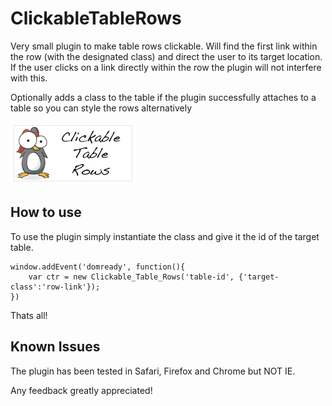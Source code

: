 ClickableTableRows
===========

Very small plugin to make table rows clickable. Will find the first link within the row (with the designated class) and direct the user to its target location. If the user clicks on a link directly within the row the plugin will not interfere with this.

Optionally adds a class to the table if the plugin successfully attaches to a table so you can style the rows alternatively

![Screenshot](http://github.com/ninjapenguin/ClickableTableRows/raw/master/Images/ctr.png)

How to use
----------

To use the plugin simply instantiate the class and give it the id of the target table.

	window.addEvent('domready', function(){
		var ctr = new Clickable_Table_Rows('table-id', {'target-class':'row-link'});
	})

Thats all!

Known Issues
-----------------

The plugin has been tested in Safari, Firefox and Chrome but NOT IE.

Any feedback greatly appreciated!